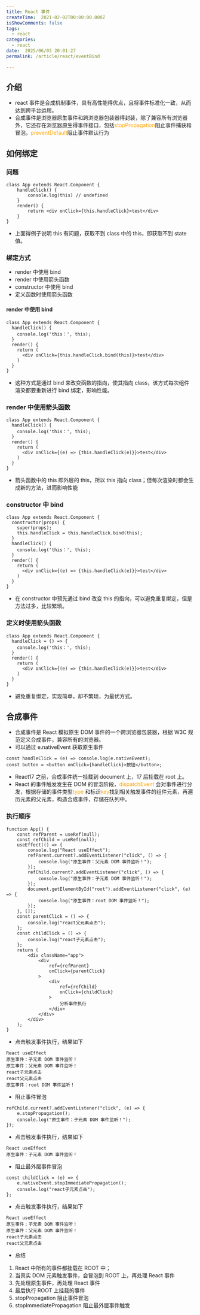 ```yaml
---
title: React 事件
createTime:  2021-02-02T00:00:00.000Z
isShowComments: false
tags:
  - react
categories:
  - react
date:  2025/06/03 20:01:27
permalink: /article/react/eventBind

---
```


## 介绍

-   react 事件是合成机制事件，具有高性能得优点，且将事件标准化一致，从而达到跨平台运用。
-   合成事件是浏览器原生事件和跨浏览器包装器得封装，除了兼容所有浏览器外，它还存在浏览器原生得事件接口，包括<font color="orange">stopPropagation</font>阻止事件捕获和冒泡，<font color="orange">preventDefault</font>阻止事件默认行为

## 如何绑定

### 问题

```
class App extends React.Component {
    handleClick() {
        console.log(this) // undefined
    }
    render() {
        return <div onClick={this.handleClick}>test</div>
    }
}
```

-   上面得例子说明 this 有问题，获取不到 class 中的 this，即获取不到 state 值。

### 绑定方式

-   render 中使用 bind
-   render 中使用箭头函数
-   constructor 中使用 bind
-   定义函数时使用箭头函数

#### render 中使用 bind

```
class App extends React.Component {
  handleClick() {
    console.log('this：', this);
  }
  render() {
    return (
      <div onClick={this.handleClick.bind(this)}>test</div>
    )
  }
}
```

-   这种方式是通过 bind 来改变函数的指向，使其指向 class，该方式每次组件渲染都要重新进行 bind 绑定，影响性能。

### render 中使用箭头函数

```
class App extends React.Component {
  handleClick() {
    console.log('this：', this);
  }
  render() {
    return (
      <div onClick={(e) => {this.handleClick(e)}}>test</div>
    )
  }
}
```

-   箭头函数中的 this 即外层的 this，所以 this 指向 class；但每次渲染时都会生成新的方法，进而影响性能

### constructor 中 bind

```
class App extends React.Component {
  constructor(props) {
    super(props);
    this.handleClick = this.handleClick.bind(this);
  }
  handleClick() {
    console.log('this：', this);
  }
  render() {
    return (
      <div onClick={(e) => {this.handleClick(e)}}>test</div>
    )
  }
}
```

-   在 constructor 中预先通过 bind 改变 this 的指向，可以避免重复绑定，但是方法过多，比较繁琐。

### 定义时使用箭头函数

```
class App extends React.Component {
  handleClick = () => {
    console.log('this：', this);
  }
  render() {
    return (
      <div onClick={(e) => {this.handleClick(e)}}>test</div>
    )
  }
}
```

-   避免重复绑定，实现简单，却不繁琐，为最优方式。

## 合成事件

-   合成事件是 React 模拟原生 DOM 事件的一个跨浏览器包装器，根据 W3C 规范定义合成事件，兼容所有的浏览器。
-   可以通过 e.nativeEvent 获取原生事件

```
const handleClick = (e) => console.log(e.nativeEvent);
const button = <button onClick={handleClick}>按钮</button>;
```

-   React17 之前，合成事件统一挂载到 document 上，17 后挂载在 root 上。
-   React 的事件触发发生在 DOM 的冒泡阶段，<font color="orange">dispatchEvent</font> 会对事件进行分发，根据存储的事件类型<font color="orange">type</font> 和标识<font color="orange">key</font>找到相关触发事件的组件元素，再遍历元素的父元素，构造合成事件，存储在队列中。

### 执行顺序

```
function App() {
	const refParent = useRef(null);
	const refChild = useRef(null);
	useEffect(() => {
		console.log("React useEffect");
		refParent.current?.addEventListener("click", () => {
			console.log("原生事件：父元素 DOM 事件监听！");
		});
		refChild.current?.addEventListener("click", () => {
			console.log("原生事件：子元素 DOM 事件监听！");
		});
		document.getElementById("root").addEventListener("click", (e) => {
			console.log("原生事件：root DOM 事件监听！");
		});
	}, []);
	const parentClick = () => {
		console.log("react父元素点击");
	};
	const childClick = () => {
		console.log("react子元素点击");
	};
	return (
		<div className="app">
			<div
				ref={refParent}
				onClick={parentClick}
			>
				<div
					ref={refChild}
					onClick={childClick}
				>
					分析事件执行
				</div>
			</div>
		</div>
	);
}
```

-   点击触发事件执行，结果如下

```
React useEffect
原生事件：子元素 DOM 事件监听！
原生事件：父元素 DOM 事件监听！
react子元素点击
react父元素点击
原生事件：root DOM 事件监听！
```

-   阻止事件冒泡

```
refChild.current?.addEventListener("click", (e) => {
    e.stopPropagation();
    console.log("原生事件：子元素 DOM 事件监听！");
});
```

-   点击触发事件执行，结果如下

```
React useEffect
原生事件：子元素 DOM 事件监听！
```

-   阻止最外层事件冒泡

```
const childClick = (e) => {
    e.nativeEvent.stopImmediatePropagation();
    console.log("react子元素点击");
};
```

-   点击触发事件执行，结果如下

```
React useEffect
原生事件：子元素 DOM 事件监听！
原生事件：父元素 DOM 事件监听！
react子元素点击
react父元素点击
```

-   总结

1. React 中所有的事件都挂载在 ROOT 中；
2. 当真实 DOM 元素触发事件，会冒泡到 ROOT 上，再处理 React 事件
3. 先处理原生事件，再处理 React 事件
4. 最后执行 ROOT 上挂载的事件
5. stopPropagation 阻止事件冒泡
6. stopImmediatePropagation 阻止最外层事件触发
